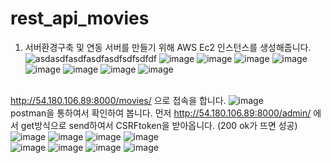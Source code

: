 # rest_api_movies
1. 서버환경구축 및 연동
  서버를 만들기 위해 AWS Ec2 인스턴스를 생성해줍니다. 
  ![asdasdfasdfasdfasdfsdfsdfdf](https://user-images.githubusercontent.com/91523484/178412642-d60a151d-5ba9-4b4d-92a8-119f4cbf8f52.png)
  ![image](https://user-images.githubusercontent.com/91523484/178412846-bda50cae-aa55-45d5-bb33-24c164956311.png)
  ![image](https://user-images.githubusercontent.com/91523484/178412957-09096087-a194-4e8d-982a-6b803d11d480.png)
![image](https://user-images.githubusercontent.com/91523484/178413067-decdfb4d-6613-45d0-8f24-98a2e5724478.png)
![image](https://user-images.githubusercontent.com/91523484/178413128-d00b0bfe-f547-4481-8288-b2b428e6cd57.png)
![image](https://user-images.githubusercontent.com/91523484/178413159-4f890aa9-5ab2-458b-8dda-2e1868a9a76b.png)
![image](https://user-images.githubusercontent.com/91523484/178413346-c9ee5af7-fa4e-40f7-8d14-3adc46ca4e2c.png)
![image](https://user-images.githubusercontent.com/91523484/178413360-cf7b5b7d-7201-40af-a00b-1349ab247114.png)
![image](https://user-images.githubusercontent.com/91523484/178413405-c89699ca-54b8-44fc-bbba-7fcfe2c55560.png)

 <br/> http://54.180.106.89:8000/movies/ 으로 접속을 합니다.
![image](https://user-images.githubusercontent.com/91523484/178413442-705e6266-52bf-404b-b848-37ebaa563b1e.png)
<br/>
postman을 통하여서 확인하여 봅니다.
먼저 http://54.180.106.89:8000/admin/ 에서 get방식으로 send하여서 CSRFtoken을 받아옵니다. (200 ok가 뜨면 성공)
![image](https://user-images.githubusercontent.com/91523484/178413819-4f7ae6c8-04b1-48e5-807f-2630e3fee198.png)
![image](https://user-images.githubusercontent.com/91523484/178413846-25b22115-dc04-4c41-be82-56bb267e2e4e.png)
![image](https://user-images.githubusercontent.com/91523484/178413867-1de4cfd5-85af-420b-bacb-930852891df6.png)
![image](https://user-images.githubusercontent.com/91523484/178413949-a0f6ea85-6412-4788-8d39-dac42d4b4eb7.png)
<br/>
![image](https://user-images.githubusercontent.com/91523484/178414020-31f9ca54-4e5d-466d-ab4b-0ae9a43461da.png)
![image](https://user-images.githubusercontent.com/91523484/178414055-e3af44bf-8556-43e7-a70c-c43702f0ed21.png)
![image](https://user-images.githubusercontent.com/91523484/178414100-a05859ca-d479-492b-8782-50d6d6c0806b.png)
![image](https://user-images.githubusercontent.com/91523484/178414168-253377b6-a391-49d5-9c7c-98f39b359063.png)



  
